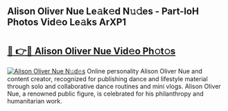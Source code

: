 ## Alison Oliver Nue Le𝚊k𝚎d N𝚞𝚍es - Part-loH Photos Vid𝚎o Le𝚊ks ArXP1

# <h2><a href="http://fbap8ok.evod.top/?m=Alison+Oliver+Nue">🔗 👉🔴 Alison Oliver Nue Vid𝚎o Ph𝚘t𝚘s</a></h2>

[![Alison Oliver Nue N𝚞d𝚎s](https://i.imgur.com/8V9OHl7.gif)](http://fbap8ok.evod.top/?m=Alison+Oliver+Nue)
Online personality Alison Oliver Nue and content creator, recognized for publishing dance and lifestyle material through solo and collaborative dance routines and mini vlogs. Alison Oliver Nue, a renowned public figure, is celebrated for his philanthropy and humanitarian work. 
